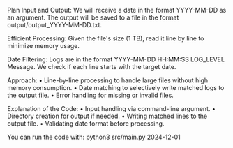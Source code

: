 Plan Input and Output: We will receive a date in the format YYYY-MM-DD as an argument. The output will be saved to a file in the format output/output_YYYY-MM-DD.txt.

Efficient Processing: Given the file's size (1 TB), read it line by line to minimize memory usage.

Date Filtering: Logs are in the format YYYY-MM-DD HH:MM:SS LOG_LEVEL Message. We check if each line starts with the target date.

Approach:
• Line-by-line processing to handle large files without high memory consumption.
• Date matching to selectively write matched logs to the output file.
• Error handling for missing or invalid files.

Explanation of the Code:
• Input handling via command-line argument.
• Directory creation for output if needed.
• Writing matched lines to the output file.
• Validating date format before processing.

You can run the code with:
python3 src/main.py 2024-12-01
